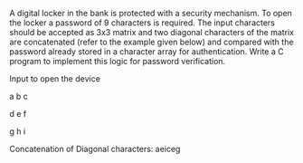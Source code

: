 A digital locker in the bank is protected with a security mechanism. To open the locker a password of 9 characters is
required. The input characters should be accepted as 3x3 matrix and two diagonal characters of the matrix are concatenated (refer to the example given below) and
compared with the password already stored in a character array for authentication. Write a C program to implement this logic for password verification.

Input to open the device

a b c

d e f

g h i

Concatenation of Diagonal characters: aeiceg
